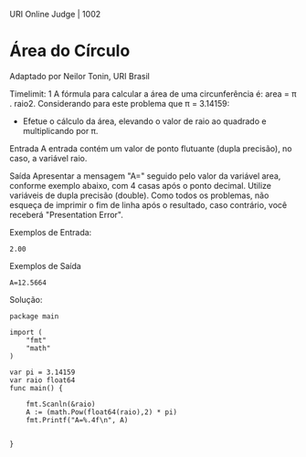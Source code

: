 URI Online Judge | 1002
# Área do Círculo
Adaptado por Neilor Tonin, URI  Brasil

Timelimit: 1
A fórmula para calcular a área de uma circunferência é: area = π . raio2. Considerando para este problema que π = 3.14159:

- Efetue o cálculo da área, elevando o valor de raio ao quadrado e multiplicando por π.

Entrada
A entrada contém um valor de ponto flutuante (dupla precisão), no caso, a variável raio.

Saída
Apresentar a mensagem "A=" seguido pelo valor da variável area, conforme exemplo abaixo, com 4 casas após o ponto decimal. Utilize variáveis de dupla precisão (double). Como todos os problemas, não esqueça de imprimir o fim de linha após o resultado, caso contrário, você receberá "Presentation Error".

Exemplos de Entrada:
```
2.00
```
Exemplos de Saída
```
A=12.5664
```

Solução:
```golang
package main

import (
	"fmt"
	"math"
)

var pi = 3.14159
var raio float64
func main() {
	
	fmt.Scanln(&raio)
	A := (math.Pow(float64(raio),2) * pi)
	fmt.Printf("A=%.4f\n", A)
	

}
```
